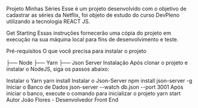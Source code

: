 Projeto Minhas Séries
Esse é um projeto desenvolvido com o objetivo de cadastrar as séries da Netflix, foi objeto de estudo do curso DevPleno utilizando a tecnologia REACT JS.

Get Starting
Essas instruções fornecerão uma cópia do projeto em execução na sua máquina local para fins de desenvolvimento e teste.

Pré-requisitos
O que você precisa para instalar o projeto

├── Node
├── Yarn
├── Json Server
Instalação
Após clonar o projeto e instalar o NodeJS, siga os passos abaixo:

Instalar o Yarn
yarn install
Instalar o Json-Server
npm install json-server -g
Iniciar o Banco de Dados
json-server --watch db.json --port 3001
Após iniciar o banco, execute o comando para inicializar o projeto
yarn start
Autor
João Flores - Desenvolvedor Front End
